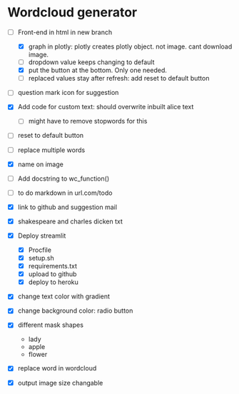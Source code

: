# Wordcloud generator

- [ ] Front-end in html in new branch
    * [x] graph in plotly: plotly creates plotly object. not image. cant download image.
    * [ ] dropdown value keeps changing to default
    * [x] put the button at the bottom. Only one needed.
    * [ ] replaced values stay after refresh: add reset to default button 

- [ ] question mark icon for suggestion

- [x] Add code for custom text: should overwrite inbuilt alice text
    * [ ] might have to remove stopwords for this

- [ ] reset to default button

- [ ] replace multiple words

- [x] name on image

- [ ] Add docstring to wc_function()

- [ ] to do markdown in url.com/todo

- [x] link to github and suggestion mail

- [x] shakespeare and charles dicken txt

- [x] Deploy streamlit
    * [x] Procfile
    * [x] setup.sh
    * [x] requirements.txt
    * [x] upload to github
    * [x] deploy to heroku

- [x] change text color with gradient

- [x] change background color: radio button

- [x] different mask shapes
    * lady
    * apple
    * flower

- [x] replace word in wordcloud

- [x] output image size changable

